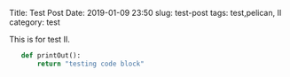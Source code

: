 Title: Test Post
Date: 2019-01-09 23:50
slug: test-post
tags: test,pelican, II
category: test

This is for test II.

```python
   def printOut():
       return "testing code block"
```
